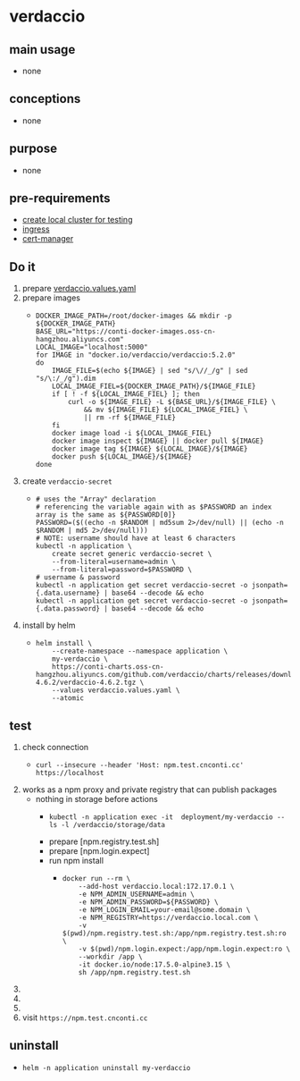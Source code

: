 # verdaccio

## main usage

* none

## conceptions

* none

## purpose
* none

## pre-requirements
* [create local cluster for testing](../resources/local.cluster.for.testing.md)
* [ingress](../basic/ingress.nginx.md)
* [cert-manager](../basic/cert.manager.md)

## Do it

1. prepare [verdaccio.values.yaml](resources/verdaccio.values.yaml.md)
2. prepare images
    * ```shell  
      DOCKER_IMAGE_PATH=/root/docker-images && mkdir -p ${DOCKER_IMAGE_PATH}
      BASE_URL="https://conti-docker-images.oss-cn-hangzhou.aliyuncs.com"
      LOCAL_IMAGE="localhost:5000"
      for IMAGE in "docker.io/verdaccio/verdaccio:5.2.0" 
      do
          IMAGE_FILE=$(echo ${IMAGE} | sed "s/\//_/g" | sed "s/\:/_/g").dim
          LOCAL_IMAGE_FIEL=${DOCKER_IMAGE_PATH}/${IMAGE_FILE}
          if [ ! -f ${LOCAL_IMAGE_FIEL} ]; then
              curl -o ${IMAGE_FILE} -L ${BASE_URL}/${IMAGE_FILE} \
                  && mv ${IMAGE_FILE} ${LOCAL_IMAGE_FIEL} \
                  || rm -rf ${IMAGE_FILE}
          fi
          docker image load -i ${LOCAL_IMAGE_FIEL}
          docker image inspect ${IMAGE} || docker pull ${IMAGE}
          docker image tag ${IMAGE} ${LOCAL_IMAGE}/${IMAGE}
          docker push ${LOCAL_IMAGE}/${IMAGE}
      done
      ```
3. create `verdaccio-secret`
   * ```shell
     # uses the "Array" declaration
     # referencing the variable again with as $PASSWORD an index array is the same as ${PASSWORD[0]}
     PASSWORD=($((echo -n $RANDOM | md5sum 2>/dev/null) || (echo -n $RANDOM | md5 2>/dev/null)))
     # NOTE: username should have at least 6 characters
     kubectl -n application \
         create secret generic verdaccio-secret \
         --from-literal=username=admin \
         --from-literal=password=$PASSWORD \
     # username & password
     kubectl -n application get secret verdaccio-secret -o jsonpath={.data.username} | base64 --decode && echo
     kubectl -n application get secret verdaccio-secret -o jsonpath={.data.password} | base64 --decode && echo
     ```
4. install by helm
    * ```shell
      helm install \
          --create-namespace --namespace application \
          my-verdaccio \
          https://conti-charts.oss-cn-hangzhou.aliyuncs.com/github.com/verdaccio/charts/releases/download/verdaccio-4.6.2/verdaccio-4.6.2.tgz \
          --values verdaccio.values.yaml \
          --atomic
      ```

## test
1. check connection
    * ```shell
      curl --insecure --header 'Host: npm.test.cnconti.cc' https://localhost
      ```
2. works as a npm proxy and private registry that can publish packages
    * nothing in storage before actions
      * ```shell
        kubectl -n application exec -it  deployment/my-verdaccio -- ls -l /verdaccio/storage/data
        ```
      * prepare [npm.registry.test.sh]
      * prepare [npm.login.expect]
      * run npm install
        + ```shell
          docker run --rm \
              --add-host verdaccio.local:172.17.0.1 \
              -e NPM_ADMIN_USERNAME=admin \
              -e NPM_ADMIN_PASSWORD=${PASSWORD} \
              -e NPM_LOGIN_EMAIL=your-email@some.domain \
              -e NPM_REGISTRY=https://verdaccio.local.com \
              -v $(pwd)/npm.registry.test.sh:/app/npm.registry.test.sh:ro \
              -v $(pwd)/npm.login.expect:/app/npm.login.expect:ro \
              --workdir /app \
              -it docker.io/node:17.5.0-alpine3.15 \
              sh /app/npm.registry.test.sh
          ```
3. 
4. 
5. 
6. visit `https://npm.test.cnconti.cc`
      
## uninstall 
* ```shell
  helm -n application uninstall my-verdaccio
  ```



















